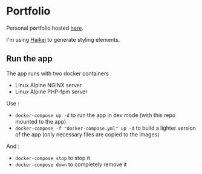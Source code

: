 # Portfolio

Personal portfolio hosted [here](https://maodematos.rf.gd/).

I'm using [Haikei](https://app.haikei.app/) to generate styling elements.

## Run the app

The app runs with two docker containers :
- Linux Alpine NGINX server
- Linux Alpine PHP-fpm server

Use :
- `docker-compose up -d` to run the app in dev mode (with this repo mounted to the app)
- `docker-compose -f "docker-compose.yml" up -d` to build a lighter version of the app (only necessary files are copied to the images)

And :
- `docker-compose stop` to stop it
- `docker-compose down` to completely remove it
